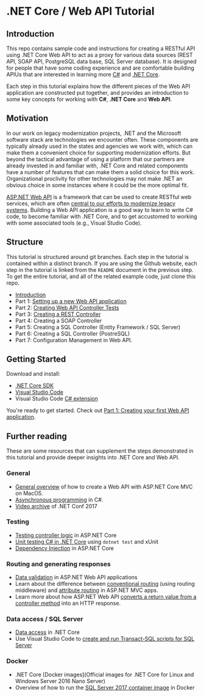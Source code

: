 # .NET Core / Web API Tutorial

## Introduction

This repo contains sample code and instructions for creating a RESTful API using .NET Core Web API to act as a proxy for various data sources (REST API, SOAP API, PostgreSQL data base, SQL Server database). It is designed for people that have some coding experience and are comfortable building APIUs that are interested in learning more [C#](https://docs.microsoft.com/en-us/dotnet/csharp/programming-guide/) and [.NET Core](https://docs.microsoft.com/en-us/dotnet/core/).

Each step in this tutorial explains how the different pieces of the Web API application are constructed put together, and provides an introduction to some key concepts for working with **C#**, **.NET Core** and **Web API**.

## Motivation

In our work on legacy modernization projects, .NET and the Microsoft software stack are technologies we encounter often. These components are typically already used in the states and agencies we work with, which can make them a convenient choice for supporting modernization efforts. But beyond the tactical advantage of using a platform that our partners are already invested in and familiar with, .NET Core and related components have a number of features that can make them a solid choice for this work. Organizational proclivity for other technologies may not make .NET an obvious choice in some instances where it could be the more optimal fit.

[ASP.NET Web API](https://www.asp.net/web-api) is a framework that can be used to create RESTful web services, which are often [central to our efforts to modernize legacy systems](https://18f.gsa.gov/2014/09/08/the-encasement-strategy-on-legacy-systems-and-the/). Building a Web API application is a good way to learn to write C# code, to become familiar with .NET Core, and to get accustomed to working with some associated tools (e.g., Visual Studio Code). 

## Structure

This tutorial is structured around git branches. Each step in the tutorial is contained within a distinct branch. If you are using the Github website, each step in the tutorial is linked from the `README` document in the previous step. To get the entire tutorial, and all of the related example code, just clone this repo. 

* [Introduction](https://github.com/mheadd/WebApiTutorial/tree/master)
* Part 1: [Setting up a new Web API application](https://github.com/mheadd/WebApiTutorial/tree/part-1)
* Part 2: [Creating Web API Controller Tests](https://github.com/mheadd/WebApiTutorial/tree/part-2)
* Part 3: [Creating a REST Controller](https://github.com/mheadd/WebApiTutorial/tree/part-3)
* Part 4: Creating a SOAP Controller
* Part 5: Creating a SQL Controller (Entity Framework / SQL Server)
* Part 6: Creating a SQL Controller (PostreSQL)
* Part 7: Configuration Management in Web API.

## Getting Started

Download and install:

* [.NET Core SDK](https://www.microsoft.com/net/learn/get-started/macos)
* [Visual Studio Code](https://code.visualstudio.com/)
* Visual Studio Code [C# extension](https://marketplace.visualstudio.com/items?itemName=ms-vscode.csharp)

You're ready to get started. Check out [Part 1: Creating your first Web API application](../../tree/part-1).

## Further reading

These are some resources that can supplement the steps demonstrated in this tutorial and provide deeper insights into .NET Core and Web API.

### General
* [General overview](https://docs.microsoft.com/en-us/aspnet/core/tutorials/web-api-vsc) of how to create a Web API with ASP.NET Core MVC on MacOS.
* [Asynchronous programming](https://docs.microsoft.com/en-us/dotnet/csharp/async) in C#.
* [Video archive](https://channel9.msdn.com/Events/dotnetconf/2017) of .NET Conf 2017

### Testing
* [Testing controller logic](https://docs.microsoft.com/en-us/aspnet/core/mvc/controllers/testing) in ASP.NET Core
* [Unit testing C# in .NET Core](https://docs.microsoft.com/en-us/dotnet/core/testing/unit-testing-with-dotnet-test) using `dotnet test` and xUnit 
* [Dependency Injection](https://docs.microsoft.com/en-us/aspnet/core/fundamentals/dependency-injection) in ASP.NET Core

### Routing and generating responses
* [Data validation](https://docs.microsoft.com/en-us/aspnet/web-api/overview/formats-and-model-binding/model-validation-in-aspnet-web-api) in ASP.NET Web API applications
* Learn about the difference between [conventional routing](https://docs.microsoft.com/en-us/aspnet/core/mvc/controllers/routing) (using routing middleware) and [attribute routing](https://docs.microsoft.com/en-us/aspnet/core/mvc/controllers/routing#routing-mixed-ref-label) in ASP.NET MVC apps.
* Learn more about how ASP.NET Web API [converts a return value from a controller method](https://docs.microsoft.com/en-us/aspnet/web-api/overview/getting-started-with-aspnet-web-api/action-results) into an HTTP response.

### Data access / SQL Server
* [Data access](https://blogs.msdn.microsoft.com/dotnet/2016/11/09/net-core-data-access/) in .NET Core
* Use Visual Studio Code to [create and run Transact-SQL scripts for SQL Server](https://docs.microsoft.com/en-us/sql/linux/sql-server-linux-develop-use-vscode)

### Docker
* .NET Core [Docker images](Official images for .NET Core for Linux and Windows Server 2016 Nano Server)
* Overview of how to run the [SQL Server 2017 container image](https://docs.microsoft.com/en-us/sql/linux/quickstart-install-connect-docker) in Docker